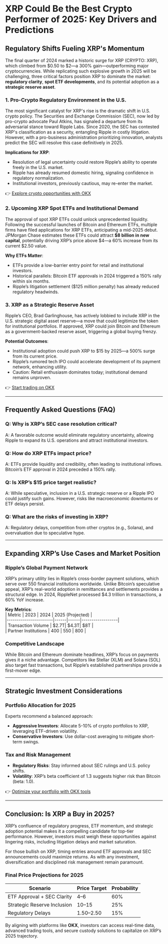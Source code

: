 # XRP Could Be the Best Crypto Performer of 2025: Key Drivers and Predictions  

## Regulatory Shifts Fueling XRP's Momentum  

The final quarter of 2024 marked a historic surge for XRP (CRYPTO: XRP), which climbed from $0.50 to $2—a 300% gain—outperforming major cryptocurrencies. While replicating such explosive growth in 2025 will be challenging, three critical factors position XRP to dominate the market: **regulatory clarity**, **spot ETF developments**, and its potential adoption as a **strategic reserve asset**.  

### 1. Pro-Crypto Regulatory Environment in the U.S.  

The most significant catalyst for XRP's rise is the dramatic shift in U.S. crypto policy. The Securities and Exchange Commission (SEC), now led by pro-crypto advocate Paul Atkins, has signaled a departure from its adversarial stance toward Ripple Labs. Since 2020, the SEC has contested XRP's classification as a security, entangling Ripple in costly litigation. However, with a pro-business administration prioritizing innovation, analysts predict the SEC will resolve this case definitively in 2025.  

**Implications for XRP**:  
- Resolution of legal uncertainty could restore Ripple’s ability to operate freely in the U.S. market.  
- Ripple has already resumed domestic hiring, signaling confidence in regulatory normalization.  
- Institutional investors, previously cautious, may re-enter the market.  

👉 [Explore crypto opportunities with OKX](https://bit.ly/okx-bonus)  

### 2. Upcoming XRP Spot ETFs and Institutional Demand  

The approval of spot XRP ETFs could unlock unprecedented liquidity. Following the successful launches of Bitcoin and Ethereum ETFs, multiple firms have filed applications for XRP ETFs, anticipating a mid-2025 debut. JPMorgan Chase estimates these ETFs could attract **$8 billion in new capital**, potentially driving XRP’s price above $4—a 60% increase from its current $2.50 value.  

**Why ETFs Matter**:  
- ETFs provide a low-barrier entry point for retail and institutional investors.  
- Historical parallels: Bitcoin ETF approvals in 2024 triggered a 150% rally within six months.  
- Ripple’s litigation settlement ($125 million penalty) has already reduced regulatory headwinds.  

### 3. XRP as a Strategic Reserve Asset  

Ripple’s CEO, Brad Garlinghouse, has actively lobbied to include XRP in the U.S. strategic digital asset reserve—a move that could legitimize the token for institutional portfolios. If approved, XRP could join Bitcoin and Ethereum as a government-backed reserve asset, triggering a global buying frenzy.  

**Potential Outcomes**:  
- Institutional adoption could push XRP to $15 by 2025—a 500% surge from its current price.  
- Ripple’s rumored tech IPO could accelerate development of its payment network, enhancing utility.  
- Caution: Retail enthusiasm dominates today; institutional demand remains unproven.  

👉 [Start trading on OKX](https://bit.ly/okx-bonus)  

---

## Frequently Asked Questions (FAQ)  

### Q: Why is XRP’s SEC case resolution critical?  
A: A favorable outcome would eliminate regulatory uncertainty, allowing Ripple to expand its U.S. operations and attract institutional investors.  

### Q: How do XRP ETFs impact price?  
A: ETFs provide liquidity and credibility, often leading to institutional inflows. Bitcoin’s ETF approval in 2024 preceded a 150% rally.  

### Q: Is XRP’s $15 price target realistic?  
A: While speculative, inclusion in a U.S. strategic reserve or a Ripple IPO could justify such gains. However, risks like macroeconomic downturns or ETF delays persist.  

### Q: What are the risks of investing in XRP?  
A: Regulatory delays, competition from other cryptos (e.g., Solana), and overvaluation due to speculative hype.  

---

## Expanding XRP’s Use Cases and Market Position  

### Ripple’s Global Payment Network  

XRP’s primary utility lies in Ripple’s cross-border payment solutions, which serve over 550 financial institutions worldwide. Unlike Bitcoin’s speculative appeal, XRP’s real-world adoption in remittances and settlements provides a structural edge. In 2024, RippleNet processed $4.3 trillion in transactions, a 60% YoY increase.  

**Key Metrics**:  
| Metric                | 2023 | 2024 | 2025 (Projected) |  
|-----------------------|------|------|------------------|  
| Transaction Volume    | $2.7T| $4.3T| $8T              |  
| Partner Institutions  | 400  | 550  | 800              |  

### Competitive Landscape  

While Bitcoin and Ethereum dominate headlines, XRP’s focus on payments gives it a niche advantage. Competitors like Stellar (XLM) and Solana (SOL) also target fast transactions, but Ripple’s established partnerships provide a first-mover edge.  

---

## Strategic Investment Considerations  

### Portfolio Allocation for 2025  

Experts recommend a balanced approach:  
- **Aggressive Investors**: Allocate 5-10% of crypto portfolios to XRP, leveraging ETF-driven volatility.  
- **Conservative Investors**: Use dollar-cost averaging to mitigate short-term swings.  

### Tax and Risk Management  

- **Regulatory Risks**: Stay informed about SEC rulings and U.S. policy shifts.  
- **Volatility**: XRP’s beta coefficient of 1.3 suggests higher risk than Bitcoin (beta: 1.0).  

👉 [Optimize your portfolio with OKX tools](https://bit.ly/okx-bonus)  

---

## Conclusion: Is XRP a Buy in 2025?  

XRP’s confluence of regulatory progress, ETF momentum, and strategic adoption potential makes it a compelling candidate for top-tier performance. However, investors must weigh these opportunities against lingering risks, including litigation delays and market saturation.  

For those bullish on XRP, timing entries around ETF approvals and SEC announcements could maximize returns. As with any investment, diversification and disciplined risk management remain paramount.  

### Final Price Projections for 2025  

| Scenario               | Price Target | Probability |  
|------------------------|--------------|-------------|  
| ETF Approval + SEC Clarity | $4–$6        | 60%         |  
| Strategic Reserve Inclusion | $10–$15      | 25%         |  
| Regulatory Delays      | $1.50–$2.50  | 15%         |  

By aligning with platforms like **OKX**, investors can access real-time data, advanced trading tools, and secure custody solutions to capitalize on XRP’s 2025 trajectory.